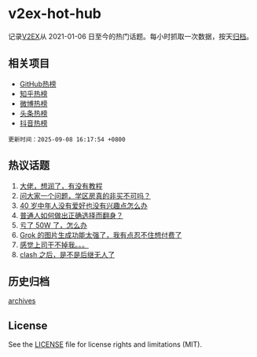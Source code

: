 # v2ex-hot-hub

 记录[V2EX](https://www.v2ex.com/)从 2021-01-06 日至今的热门话题。每小时抓取一次数据，按天[归档](archives)。
 
 ## 相关项目

- [GitHub热榜](https://github.com/lonnyzhang423/github-hot-hub)
- [知乎热榜](https://github.com/lonnyzhang423/zhihu-hot-hub)
- [微博热榜](https://github.com/lonnyzhang423/weibo-hot-hub)
- [头条热榜](https://github.com/lonnyzhang423/toutiao-hot-hub)
- [抖音热榜](https://github.com/lonnyzhang423/douyin-hot-hub)


 `更新时间：2025-09-08 16:17:54 +0800`

## 热议话题

1. [大佬，想润了，有没有教程](https://www.v2ex.com/t/1157609)
1. [问大家一个问题，学区房真的非买不可吗？](https://www.v2ex.com/t/1157658)
1. [40 岁中年人没有爱好也没有兴趣点怎么办](https://www.v2ex.com/t/1157679)
1. [普通人如何做出正确选择而翻身？](https://www.v2ex.com/t/1157703)
1. [亏了 50W 了，怎么办](https://www.v2ex.com/t/1157737)
1. [Grok 的图片生成功能太强了，我有点忍不住想付费了](https://www.v2ex.com/t/1157694)
1. [感觉上司干不掉我。。。](https://www.v2ex.com/t/1157697)
1. [clash 之后，是不是后继无人了](https://www.v2ex.com/t/1157714)

## 历史归档

[archives](archives)

## License

See the [LICENSE](LICENSE) file for license rights and limitations (MIT).
